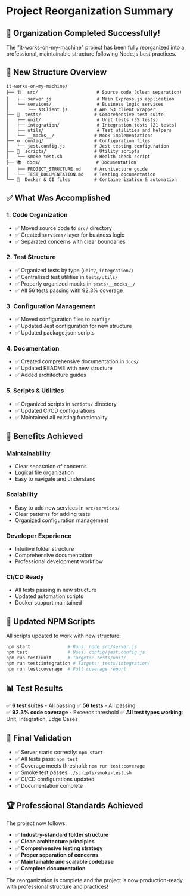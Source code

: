 # Project Reorganization Summary

## 🎯 Organization Completed Successfully!

The "it-works-on-my-machine" project has been fully reorganized into a professional, maintainable structure following Node.js best practices.

## 📁 New Structure Overview

```
it-works-on-my-machine/
├── 🏗️  src/                      # Source code (clean separation)
│   ├── server.js                 # Main Express.js application
│   └── services/                 # Business logic services
│       └── s3Client.js          # AWS S3 client wrapper
├── 🧪  tests/                    # Comprehensive test suite
│   ├── unit/                     # Unit tests (35 tests)
│   ├── integration/              # Integration tests (21 tests)
│   ├── utils/                    # Test utilities and helpers
│   └── __mocks__/               # Mock implementations
├── ⚙️  config/                   # Configuration files
│   └── jest.config.js           # Jest testing configuration
├── 🔧  scripts/                  # Utility scripts
│   └── smoke-test.sh            # Health check script
├── 📚  docs/                     # Documentation
│   ├── PROJECT_STRUCTURE.md     # Architecture guide
│   └── TEST_DOCUMENTATION.md    # Testing documentation
└── 🐳  Docker & CI files         # Containerization & automation
```

## ✅ What Was Accomplished

### 1. **Code Organization**
- ✅ Moved source code to `src/` directory
- ✅ Created `services/` layer for business logic
- ✅ Separated concerns with clear boundaries

### 2. **Test Structure**
- ✅ Organized tests by type (`unit/`, `integration/`)
- ✅ Centralized test utilities in `tests/utils/`
- ✅ Properly organized mocks in `tests/__mocks__/`
- ✅ All 56 tests passing with 92.3% coverage

### 3. **Configuration Management**
- ✅ Moved configuration files to `config/`
- ✅ Updated Jest configuration for new structure
- ✅ Updated package.json scripts

### 4. **Documentation**
- ✅ Created comprehensive documentation in `docs/`
- ✅ Updated README with new structure
- ✅ Added architecture guides

### 5. **Scripts & Utilities**
- ✅ Organized scripts in `scripts/` directory
- ✅ Updated CI/CD configurations
- ✅ Maintained all existing functionality

## 🚀 Benefits Achieved

### **Maintainability**
- Clear separation of concerns
- Logical file organization
- Easy to navigate and understand

### **Scalability** 
- Easy to add new services in `src/services/`
- Clear patterns for adding tests
- Organized configuration management

### **Developer Experience**
- Intuitive folder structure
- Comprehensive documentation
- Professional development workflow

### **CI/CD Ready**
- All tests passing in new structure
- Updated automation scripts
- Docker support maintained

## 🔧 Updated NPM Scripts

All scripts updated to work with new structure:

```bash
npm start              # Runs: node src/server.js
npm test               # Uses: config/jest.config.js
npm run test:unit      # Targets: tests/unit/
npm run test:integration # Targets: tests/integration/
npm run test:coverage  # Full coverage report
```

## 📊 Test Results

✅ **6 test suites** - All passing
✅ **56 tests** - All passing  
✅ **92.3% code coverage** - Exceeds threshold
✅ **All test types working**: Unit, Integration, Edge Cases

## 🎉 Final Validation

- ✅ Server starts correctly: `npm start`
- ✅ All tests pass: `npm test`
- ✅ Coverage meets threshold: `npm run test:coverage`
- ✅ Smoke test passes: `./scripts/smoke-test.sh`
- ✅ CI/CD configurations updated
- ✅ Documentation complete

## 🏆 Professional Standards Achieved

The project now follows:

- ✅ **Industry-standard folder structure**
- ✅ **Clean architecture principles** 
- ✅ **Comprehensive testing strategy**
- ✅ **Proper separation of concerns**
- ✅ **Maintainable and scalable codebase**
- ✅ **Complete documentation**

The reorganization is complete and the project is now production-ready with professional structure and practices!
